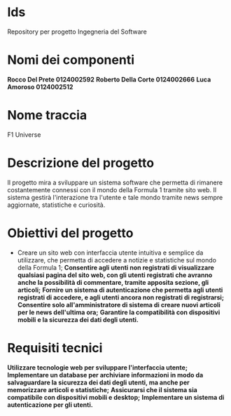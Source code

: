 # Ids
Repository per progetto Ingegneria del Software

# Nomi dei componenti
**Rocco Del Prete 0124002592**
**Roberto Della Corte 0124002666**
**Luca Amoroso 0124002512**

# Nome traccia
F1 Universe

# Descrizione del progetto
Il progetto mira a sviluppare un sistema software che permetta di rimanere costantemente connessi con il mondo della Formula 1 tramite sito web.
Il sistema gestirà l'interazione tra l'utente e tale mondo tramite news sempre aggiornate, statistiche e curiosità.

# Obiettivi del progetto
- Creare un sito web con interfaccia utente intuitiva e semplice da utilizzare, che permetta di  accedere a notizie e statistiche sul mondo della Formula 1;
**Consentire agli utenti non registrati di visualizzare qualsiasi pagina del sito web, con gli utenti registrati che avranno anche la possibilità di commentare, tramite apposita sezione, gli articoli;**
**Fornire un sistema di autenticazione che permetta agli utenti registrati di accedere, e agli utenti ancora non registrati di registrarsi;**
**Consentire solo all'amministratore di sistema di creare nuovi articoli per le news dell'ultima ora;**
**Garantire la compatibilità con dispositivi mobili e la sicurezza dei dati degli utenti.**

# Requisiti tecnici
**Utilizzare tecnologie web per sviluppare l'interfaccia utente;**
**Implementare un database per archiviare informazioni in modo da salvaguardare la sicurezza dei dati degli utenti, ma anche per memorizzare articoli e statistiche;**
**Assicurarsi che il sistema sia compatibile con dispositivi mobili e desktop;**
**Implementare un sistema di autenticazione per gli utenti.**


